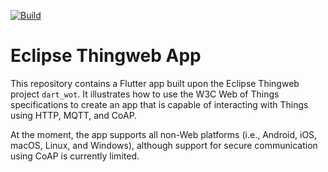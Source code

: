 [![Build](https://github.com/JKRhb/eclipse_thingweb_app/actions/workflows/ci.yml/badge.svg)](https://github.com/JKRhb/eclipse_thingweb_app/actions/workflows/ci.yml)

# Eclipse Thingweb App

This repository contains a Flutter app built upon the Eclipse Thingweb project
`dart_wot`.
It illustrates how to use the W3C Web of Things specifications to create an app
that is capable of interacting with Things using HTTP, MQTT, and CoAP.

At the moment, the app supports all non-Web platforms (i.e., Android, iOS,
macOS, Linux, and Windows), although support for secure communication using
CoAP is currently limited.
